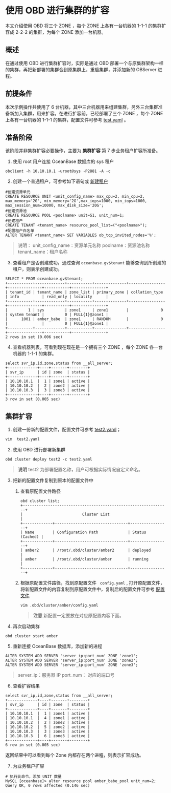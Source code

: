 # 使用 OBD 进行集群的扩容

本文介绍使用 OBD 将三个 ZONE ，每个 ZONE 上各有一台机器的 1-1-1 的集群扩容成 2-2-2 的集群，为每个 ZONE 添加一台机器。

## 概述

在通过使用 OBD 进行集群扩容时，实际是通过 OBD 部署一个与原集群架构一样的集群，再把新部署的集群合到原集群上，重启集群，并添加新的 OBServer 进程。

## 前提条件

本次示例操作共使用了 6 台机器，其中三台机器用来组建集群，另外三台集群准备新加入集群，用来扩容。在进行扩容前，已经部署了三个 ZONE ，每个 ZONE 上各有一台机器的 1-1-1 的集群，配置文件可参考 [test.yaml](https://github.com/Xjxjy/scale-out-oceanbase-cluster/blob/main/amber.yaml) 。

## 准备阶段

该阶段并非集群扩容必要操作，主要为 **集群扩容** 第 7 步业务租户扩容所准备。

1. 使用 root 用户连接 OceanBase 数据库的 sys 租户

```
obclient -h 10.10.10.1 -uroot@sys -P2881 -A -c
```

2. 创建一个普通租户，可参考如下语句或 [新建租户](../../6.basic-database-management/4.manage-tenants/2.create-a-tenant.md)

```
#创建资源单元
CREATE RESOURCE UNIT <unit_config_name> max_cpu=2, min_cpu=2, max_memory='2G', min_memory='2G',max_iops=1000, min_iops=1000, max_session_num=10000, max_disk_size='20G';
#创建资源池
CREATE RESOURCE POOL <poolname> unit=S1, unit_num=1;
#创建租户
CREATE TENANT <tenant_name> resource_pool_list=("<poolname>");
#配置租户白名单
ALTER TENANT <tenant_name> SET VARIABLES ob_tcp_invited_nodes='%';
```

> 说明：
> unit_config_name：资源单元名称
> poolname：资源池名称
> tenant_name：租户名称

3. 查看租户是否创建成功，通过查询 `oceanbase.gv$tenant` 能够查询到所创建的租户，则表示创建成功。

```
SELECT * FROM oceanbase.gv$tenant;
+-----------+-------------+-----------+--------------+----------------+---------------+-----------+---------------+
| tenant_id | tenant_name | zone_list | primary_zone | collation_type | info          | read_only | locality      |
+-----------+-------------+-----------+--------------+----------------+---------------+-----------+---------------+
|         1 | sys         | zone1     | zone1        |              0 | system tenant |         0 | FULL{1}@zone1 |
|      1001 | amber_babe  | zone1     | RANDOM       |              0 |               |         0 | FULL{1}@zone1 |
+-----------+-------------+-----------+--------------+----------------+---------------+-----------+---------------+
2 rows in set (0.006 sec)
```

4. 查看机器列表，可看到现在现在是一个拥有三个 ZONE ，每个 ZONE  各一台机器的 1-1-1 的集群。

```
select svr_ip,id,zone,status from __all_server;
+-------------+----+-------+--------+
| svr_ip      | id | zone  | status |
+-------------+----+-------+--------+
| 10.10.10.1  |  1 | zone1 | active |
| 10.10.10.2  |  2 | zone2 | active |
| 10.10.10.3  |  3 | zone3 | active |
+-------------+----+-------+--------+
3 row in set (0.005 sec)
```

## 集群扩容

1. 创建一份新的配置文件，配置文件可参考 [test2.yaml](https://github.com/Xjxjy/scale-out-oceanbase-cluster/blob/main/amber2.yaml)；

```sql
vim  test2.yaml
```

2. 使用 OBD 进行部署新集群

```
obd cluster deploy test2 -c test2.yaml
```

> **说明**
> test2 为部署配置名称，用户可根据实际情况自定义命名。

3. 把新的配置文件复制到原本的配置文件中

   1. 查看原配置文件路径

      ```
      obd cluster list;
      +----------------------------------------------------------------+
      |                          Cluster List                          |
      +-------------+--------------------------------+-----------------+
      | Name        | Configuration Path             | Status (Cached) |
      +-------------+--------------------------------+-----------------+
      | amber2      | /root/.obd/cluster/amber2      | deployed        |
      | amber       | /root/.obd/cluster/amber       | running         |
      +-------------+--------------------------------+-----------------+
      ```

   2. 根据原配置文件路径，找到原配置文件 ` config.yaml`  , 打开原配置文件，将新配置文件的内容复制到原配置文件中，复制后的配置文件可参考 [配置文件](https://github.com/Xjxjy/scale-out-oceanbase-cluster/blob/main/amber3.yaml)

      ```
      vim .obd/cluster/amber/config.yaml
      ```

      > **注意**
      > 新配置一定要放在对应原配置内容下面。

4. 再次启动集群

```
obd cluster start amber
```

5. 重新连接  OceanBase 数据库，添加新的进程

```
ALTER SYSTEM ADD SERVER 'server_ip:port_num' ZONE 'zone1';
ALTER SYSTEM ADD SERVER 'server_ip:port_num' ZONE 'zone2';
ALTER SYSTEM ADD SERVER 'server_ip:port_num' ZONE 'zone3';
```

> server_ip：服务器 IP
> port_num： 对应的端口号

6. 查看扩容结果

```
select svr_ip,id,zone,status from __all_server;
+-------------+----+-------+--------+
| svr_ip      | id | zone  | status |
+-------------+----+-------+--------+
| 10.10.10.1  |  1 | zone1 | active |
| 10.10.10.1  |  4 | zone1 | active |
| 10.10.10.2  |  2 | zone2 | active |
| 10.10.10.2  |  5 | zone2 | active |
| 10.10.10.3  |  3 | zone3 | active |
| 10.10.10.3  |  6 | zone3 | active |
+-------------+----+-------+--------+
6 row in set (0.005 sec)
```

返回结果中可以看到每个 Zone 内都存在两个进程，则表示扩容成功。

7. 为业务租户扩容

```
# 执行此命令，添加 UNIT 数量
MySQL [oceanbase]> alter resource pool amber_babe_pool unit_num=2;
Query OK, 0 rows affected (0.146 sec)
```
